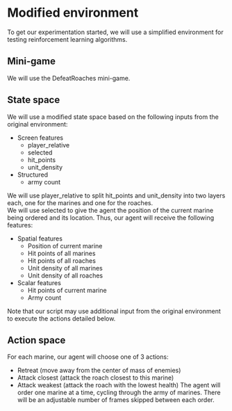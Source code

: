 # Modified environment
To get our experimentation started, we will use a simplified environment for testing reinforcement learning algorithms.

## Mini-game
We will use the DefeatRoaches mini-game.

## State space
We will use a modified state space based on the following inputs from the original environment:
* Screen features
  * player_relative
  * selected
  * hit_points
  * unit_density
* Structured
  * army count

We will use player_relative to split hit_points and unit_density into two layers each, one for the marines and one for the roaches.  
We will use selected to give the agent the position of the current marine being ordered and its location.
Thus, our agent will receive the following features:
* Spatial features
  * Position of current marine
  * Hit points of all marines
  * Hit points of all roaches
  * Unit density of all marines
  * Unit density of all roaches
* Scalar features
  * Hit points of current marine
  * Army count

Note that our script may use additional input from the original environment to execute the actions detailed below.

## Action space
For each marine, our agent will choose one of 3 actions:
* Retreat (move away from the center of mass of enemies)
* Attack closest (attack the roach closest to this marine)
* Attack weakest (attack the roach with the lowest health)
The agent will order one marine at a time, cycling through the army of marines. There will be an adjustable number of frames skipped between each order.
